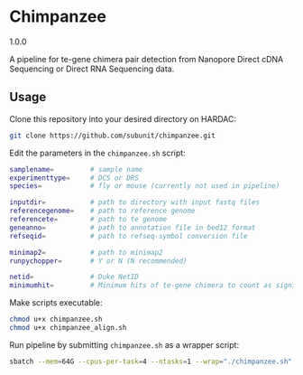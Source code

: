 # Chimpanzee

1.0.0

A pipeline for te-gene chimera pair detection from Nanopore Direct cDNA Sequencing or Direct RNA Sequencing data.

## Usage

Clone this repository into your desired directory on HARDAC:

```bash
git clone https://github.com/subunit/chimpanzee.git
```

Edit the parameters in the `chimpanzee.sh` script:

```bash
samplename=         # sample name
experimenttype=     # DCS or DRS
species=            # fly or mouse (currently not used in pipeline)

inputdir=           # path to directory with input fastq files
referencegenome=    # path to reference genome
referencete=        # path to te genome
geneanno=           # path to annotation file in bed12 format
refseqid=           # path to refseq-symbol conversion file

minimap2=           # path to minimap2
runpychopper=       # Y or N (N recommended)

netid=              # Duke NetID
minimumhit=         # Minimum hits of te-gene chimera to count as significant
```

Make scripts executable:

```bash
chmod u+x chimpanzee.sh
chmod u+x chimpanzee_align.sh
```

Run pipeline by submitting `chimpanzee.sh` as a wrapper script:

```bash
sbatch --mem=64G --cpus-per-task=4 --ntasks=1 --wrap="./chimpanzee.sh"
```

